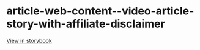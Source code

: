 # article-web-content--video-article-story-with-affiliate-disclaimer

[View in storybook](https://raw.githack.com/Independent-Digital-News-and-Media-Ltd/indy-branch-review/PR-7647-sb/index.html?path=/story/article-web-content--video-article-story-with-affiliate-disclaimer)